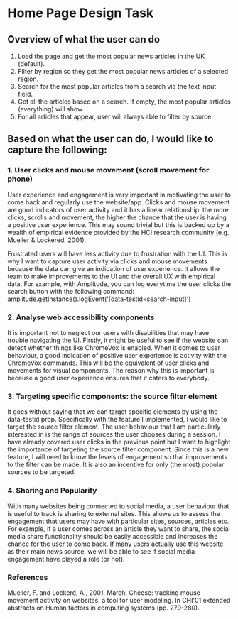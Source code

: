 # Home Page Design Task

## Overview of what the user can do

1) Load the page and get the most popular news articles in the UK (default).
2) Filter by region so they get the most popular news articles of a selected region.
3) Search for the most popular articles from a search via the text input field.
4) Get all the articles based on a search. If empty, the most popular articles (everything) will show.
5) For all articles that appear, user will always able to filter by source.

## Based on what the user can do, I would like to capture the following: 

### 1. User clicks and mouse movement (scroll movement for phone) 
User experience and engagement is very important in motivating the user to come back and regularly use the website/app. Clicks and mouse movement are good indicators of user activity and it has a linear relationship: the more clicks, scrolls and movement, the higher the chance that the user is having a positive user experience. This may sound trivial but this is backed up by a wealth of empirical evidence provided by the HCI research community (e.g. Mueller & Lockered, 2001). 

Frustrated users will have less activity due to frustration with the UI. This is why I want to capture user activity via clicks and mouse movements because the data can give an indication of user experience. It allows the team to make improvements to the UI and the overall UX with empirical data. For example, with Amplitude, you can log everytime the user clicks the search button with the following command: amplitude.getInstance().logEvent('[data-testid=search-input]')

### 2. Analyse web accessibility components 
It is important not to neglect our users with disabilities that may have trouble navigating the UI. Firstly, it might be useful to see if the website can detect whether things like ChromeVox is enabled. When it comes to user behaviour, a good indication of positive user experience is activity with the ChromeVox commands. This will be the equivalent of user clicks and movements for visual components. The reason why this is important is because a good user experience ensures that it caters to everybody.

### 3. Targeting specific components: the source filter element 
It goes without saying that we can target specific elements by using the data-testid prop. Specifically with the feature I implemented, I would like to target the source filter element. The user behaviour that I am particularly interested in is the range of sources the user chooses during a session. I have already covered user clicks in the previous point but I want to highlight the importance of targeting the source filter component. Since this is a new feature, I will need to know the levels of engagement so that improvements to the filter can be made. It is also an incentive for only (the most) popular sources to be targeted.

### 4. Sharing and Popularity 
With many websites being connected to social media, a user behaviour that is useful to track is sharing to external sites. This allows us to assess the engagement that users may have with particular sites, sources, articles etc. For example, if a user comes across an article they want to share, the social media share functionality should be easily accessible and increases the chance for the user to come back. If many users actually use this website as their main news source, we will be able to see if social media engagement have played a role (or not).

### References
Mueller, F. and Lockerd, A., 2001, March. Cheese: tracking mouse movement activity on websites, a tool for user modeling. In CHI'01 extended abstracts on Human factors in computing systems (pp. 279-280).